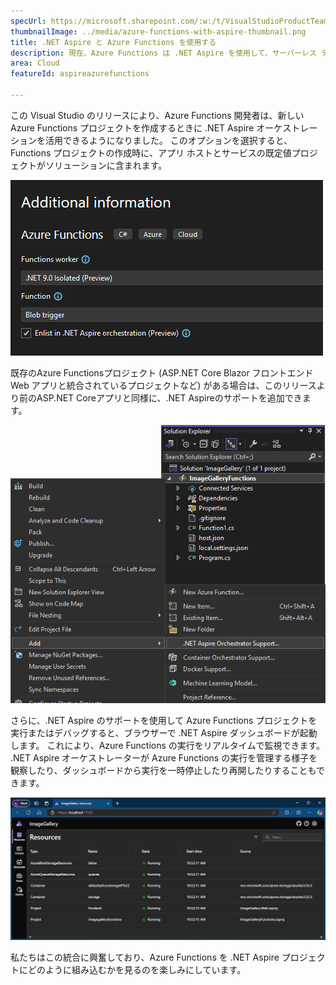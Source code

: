 ```yaml
---
specUrl: https://microsoft.sharepoint.com/:w:/t/VisualStudioProductTeam/Ee7InlTqcRpOiXMYtYPCIOoBcveVK7o_PWF-waDPTEVL8g?e=878SGK
thumbnailImage: ../media/azure-functions-with-aspire-thumbnail.png
title: .NET Aspire と Azure Functions を使用する
description: 現在、Azure Functions は .NET Aspire を使用して、サーバーレス テクノロジを .NET Aspire に統合できます。
area: Cloud
featureId: aspireazurefunctions

---
```



この Visual Studio のリリースにより、Azure Functions 開発者は、新しい Azure Functions プロジェクトを作成するときに .NET Aspire オーケストレーションを活用できるようになりました。 このオプションを選択すると、Functions プロジェクトの作成時に、アプリ ホストとサービスの既定値プロジェクトがソリューションに含まれます。

![新しい関数の作成時に .NET Aspire を追加する](../media/azure-functions-with-aspire-thumbnail.png)

既存のAzure Functionsプロジェクト (ASP.NET Core Blazor フロントエンド Web アプリと統合されているプロジェクトなど) がある場合は、このリリースより前のASP.NET Coreアプリと同様に、.NET Aspireのサポートを追加できます。

![既存の Functions プロジェクトに .NET Aspire オーケストレーションを追加する](../media/azure-functions-add-aspire-support.png)

さらに、.NET Aspire のサポートを使用して Azure Functions プロジェクトを実行またはデバッグすると、ブラウザーで .NET Aspire ダッシュボードが起動します。 これにより、Azure Functions の実行をリアルタイムで監視できます。 .NET Aspire オーケストレーターが Azure Functions の実行を管理する様子を観察したり、ダッシュボードから実行を一時停止したり再開したりすることもできます。

![.NET Aspire ダッシュボードで Azure Functions を実行する](../media/azure-functions-in-dotnet-aspire-dashboard.png)

私たちはこの統合に興奮しており、Azure Functions を .NET Aspire プロジェクトにどのように組み込むかを見るのを楽しみにしています。
